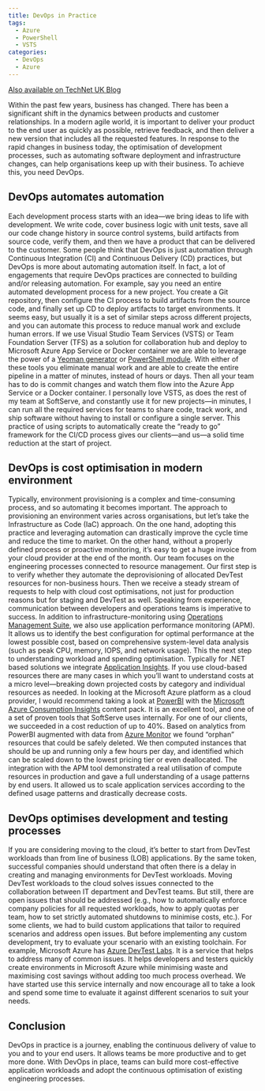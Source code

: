 ```yaml
---
title: DevOps in Practice
tags:
  - Azure
  - PowerShell
  - VSTS
categories:
  - DevOps
  - Azure
---
```


[Also available on TechNet UK Blog](https://blogs.technet.microsoft.com/uktechnet/2017/05/18/devops-in-practice/)

Within the past few years, business has changed. There has been a significant shift in the dynamics between products and customer relationships. In a modern agile world, it is important to deliver your product to the end user as quickly as possible, retrieve feedback, and then deliver a new version that includes all the requested features. 
In response to the rapid changes in business today, the optimisation of development processes, such as automating software deployment and infrastructure changes, can help organisations keep up with their business.
To achieve this, you need DevOps.

<!-- more -->

## DevOps automates automation

Each development process starts with an idea—we bring ideas to life with development. We write code, cover business logic with unit tests, save all our code change history in source control systems, build artifacts from source code, verify them, and then we have a product that can be delivered to the customer. Some people think that DevOps is just automation through Continuous Integration (CI) and Continuous Delivery (CD) practices, but DevOps is more about automating automation itself. In fact, a lot of engagements that require DevOps practices are connected to building and/or releasing automation.
For example, say you need an entire automated development process for a new project. You create a Git repository, then configure the CI process to build artifacts from the source code, and finally set up CD to deploy artifacts to target environments. It seems easy, but usually it is a set of similar steps across different projects, and you can automate this process to reduce manual work and exclude human errors.
If we use Visual Studio Team Services (VSTS) or Team Foundation Server (TFS) as a solution for collaboration hub and deploy to Microsoft Azure App Service or Docker container we are able to leverage the power of a [Yeoman generator](https://www.npmjs.com/package/generator-team) or [PowerShell module](https://www.powershellgallery.com/packages/Team). With either of these tools you eliminate manual work and are able to create the entire pipeline in a matter of minutes, instead of hours or days. Then all your team has to do is commit changes and watch them flow into the Azure App Service or a Docker container. I personally love VSTS, as does the rest of my team at SoftServe, and constantly use it for new projects—in minutes, I can run all the required services for teams to share code, track work, and ship software without having to install or configure a single server. This practice of using scripts to automatically create the “ready to go” framework for the CI/CD process gives our clients—and us—a solid time reduction at the start of project.

## DevOps is cost optimisation in modern environment

Typically, environment provisioning is a complex and time-consuming process, and so automating it becomes important. The approach to provisioning an environment varies across organisations, but let’s take the Infrastructure as Code (IaC) approach. On the one hand, adopting this practice and leveraging automation can drastically improve the cycle time and reduce the time to market. On the other hand, without a properly defined process or proactive monitoring, it’s easy to get a huge invoice from your cloud provider at the end of the month. Our team focuses on the engineering processes connected to resource management. Our first step is to verify whether they automate the deprovisioning of allocated DevTest resources for non-business hours. Then we receive a steady stream of requests to help with cloud cost optimisations, not just for production reasons but for staging and DevTest as well.
Speaking from experience, communication between developers and operations teams is imperative to success. In addition to infrastructure-monitoring using [Operations Management Suite](https://www.microsoft.com/en-us/cloud-platform/operations-management-suite), we also use application performance monitoring (APM). It allows us to identify the best configuration for optimal performance at the lowest possible cost, based on comprehensive system-level data analysis (such as peak CPU, memory, IOPS, and network usage). This the next step to understanding workload and spending optimisation. Typically for .NET based solutions we integrate [Application Insights](https://azure.microsoft.com/en-us/services/application-insights/).
If you use cloud-based resources there are many cases in which you’ll want to understand costs at a micro level—breaking down projected costs by category and individual resources as needed. In looking at the Microsoft Azure platform as a cloud provider, I would recommend taking a look at [PowerBI](https://powerbi.microsoft.com/en-us/) with the [Microsoft Azure Consumption Insights](https://powerbi.microsoft.com/en-us/documentation/powerbi-content-pack-azure-consumption-insights/) content pack. It is an excellent tool, and one of a set of proven tools that SoftServe uses internally.
For one of our clients, we succeeded in a cost reduction of up to 40%. Based on analytics from PowerBI augmented with data from [Azure Monitor](https://azure.microsoft.com/en-us/pricing/details/monitor/) we found “orphan” resources that could be safely deleted. We then computed instances that should be up and running only a few hours per day, and identified which can be scaled down to the lowest pricing tier or even deallocated. The integration with the APM tool demonstrated a real utilisation of compute resources in production and gave a full understanding of a usage patterns by end users. It allowed us to scale application services according to the defined usage patterns and drastically decrease costs.

## DevOps optimises development and testing processes

If you are considering moving to the cloud, it’s better to start from DevTest workloads than from line of business (LOB) applications. By the same token, successful companies should understand that often there is a delay in creating and managing environments for DevTest workloads. Moving DevTest workloads to the cloud solves issues connected to the collaboration between IT department and DevTest teams. But still, there are open issues that should be addressed (e.g., how to automatically enforce company policies for all requested workloads, how to apply quotas per team, how to set strictly automated shutdowns to minimise costs, etc.). For some clients, we had to build custom applications that tailor to required scenarios and address open issues. But before implementing any custom development, try to evaluate your scenario with an existing toolchain.
For example, Microsoft Azure has [Azure DevTest Labs](https://azure.microsoft.com/en-us/services/devtest-lab/). It is a service that helps to address many of common issues. It helps developers and testers quickly create environments in Microsoft Azure while minimising waste and maximising cost savings without adding too much process overhead. We have started use this service internally and now encourage all to take a look and spend some time to evaluate it against different scenarios to suit your needs.

## Conclusion

DevOps in practice is a journey, enabling the continuous delivery of value to you and to your end users. It allows teams be more productive and to get more done. With DevOps in place, teams can build more cost-effective application workloads and adopt the continuous optimisation of existing engineering processes.